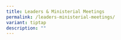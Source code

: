 ```yaml
---
title: Leaders & Ministerial Meetings
permalink: /leaders-ministerial-meetings/
variant: tiptap
description: ""
---
```

